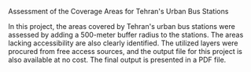 Assessment of the Coverage Areas for Tehran's Urban Bus Stations

In this project, the areas covered by Tehran's urban bus stations were assessed by adding a 500-meter buffer radius to the stations. The areas lacking accessibility are also clearly identified.
The utilized layers were procured from free access sources, and the output file for this project is also available at no cost.
The final output is presented in a PDF file.
